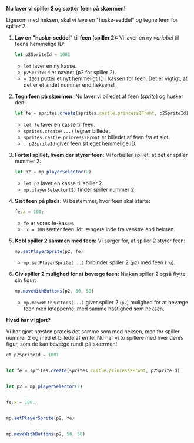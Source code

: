 **Nu laver vi spiller 2 og sætter feen på skærmen!**

Ligesom med heksen, skal vi lave en "huske-seddel" og tegne feen for spiller 2.

1.  **Lav en "huske-seddel" til feen (spiller 2):**
    Vi laver en ny *variabel* til feens hemmelige ID:

    ```javascript
    let p2SpriteId = 1001
    ```

    * `let` laver en ny kasse.
    * `p2SpriteId` er navnet (p2 for spiller 2).
    * `= 1001` putter et nyt hemmeligt ID i kassen for feen. Det er vigtigt, at det er et andet nummer end heksens!

2.  **Tegn feen på skærmen:**
    Nu laver vi billedet af feen (*sprite*) og husker den:

    ```javascript
    let fe = sprites.create(sprites.castle.princess2Front, p2SpriteId)
    ```

    * `let fe` laver en kasse til feen.
    * `sprites.create(...)` tegner billedet.
    * `sprites.castle.princess2Front` er billedet af feen fra et slot.
    * `, p2SpriteId` giver feen sit eget hemmelige ID.

3.  **Fortæl spillet, hvem der styrer feen:**
    Vi fortæller spillet, at det er spiller nummer 2:

    ```javascript
    let p2 = mp.playerSelector(2)
    ```

    * `let p2` laver en kasse til spiller 2.
    * `mp.playerSelector(2)` finder spiller nummer 2.

4.  **Sæt feen på plads:**
    Vi bestemmer, hvor feen skal starte:

    ```javascript
    fe.x = 100;
    ```

    * `fe` er vores fe-kasse.
    * `.x = 100` sætter feen lidt længere inde fra venstre end heksen.

5.  **Kobl spiller 2 sammen med feen:**
    Vi sørger for, at spiller 2 styrer feen:

    ```javascript
    mp.setPlayerSprite(p2, fe)
    ```

    * `mp.setPlayerSprite(...)` forbinder spiller 2 (`p2`) med feen (`fe`).

6.  **Giv spiller 2 mulighed for at bevæge feen:**
    Nu kan spiller 2 også flytte sin figur:

    ```javascript
    mp.moveWithButtons(p2, 50, 50)
    ```

    * `mp.moveWithButtons(...)` giver spiller 2 (`p2`) mulighed for at bevæge feen med knapperne, med samme hastighed som heksen.

**Hvad har vi gjort?**

Vi har gjort næsten præcis det samme som med heksen, men for spiller nummer 2 og med et billede af en fe! Nu har vi to spillere med hver deres figur, som de kan bevæge rundt på skærmen!

```typescript
et p2SpriteId = 1001


let fe = sprites.create(sprites.castle.princess2Front, p2SpriteId)


let p2 = mp.playerSelector(2)


fe.x = 100;


mp.setPlayerSprite(p2, fe)


mp.moveWithButtons(p2, 50, 50)
```
